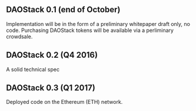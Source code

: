 DAOStack 0.1 (end of October)
------------
Implementation will be in the form of a preliminary whitepaper draft only, no code.
Purchasing DAOStack tokens will be available via a perliminary crowdsale.

DAOStack 0.2 (Q4 2016)
----------------------
A solid technical spec

DAOStack 0.3 (Q1 2017)
----------------------
Deployed code on the Ethereum (ETH) network.
